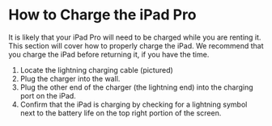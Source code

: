 # How to Charge the iPad Pro

It is likely that your iPad Pro will need to be charged while you are renting it. This section will cover how to properly charge the iPad. We recommend that you charge the iPad before returning it, if you have the time.

1. Locate the lightning charging cable (pictured)
1. Plug the charger into the wall.
1. Plug the other end of the charger (the lightning end) into the charging port on the iPad.
1. Confirm that the iPad is charging by checking for a lightning symbol next to the battery life on the top right portion of the screen.
